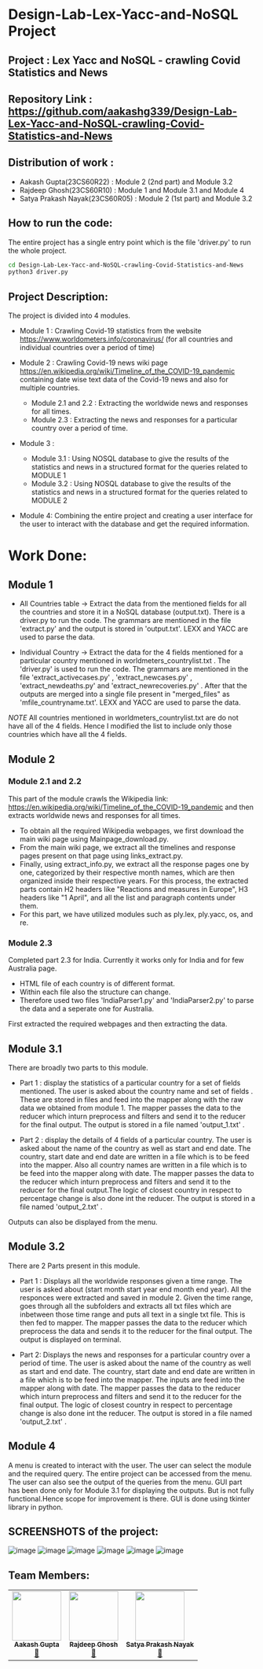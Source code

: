 # Design-Lab-Lex-Yacc-and-NoSQL Project 

## Project : Lex Yacc and NoSQL - crawling Covid Statistics and News

## Repository Link : https://github.com/aakashg339/Design-Lab-Lex-Yacc-and-NoSQL-crawling-Covid-Statistics-and-News

## Distribution of work : 

- Aakash Gupta(23CS60R22) : Module 2 (2nd part) and Module 3.2
- Rajdeep Ghosh(23CS60R10) : Module 1 and Module 3.1 and Module 4
- Satya Prakash Nayak(23CS60R05) : Module 2 (1st part) and Module 3.2


## How to run the code:


The entire project has a single entry point which is the file 'driver.py' to run the whole project.

```bash
cd Design-Lab-Lex-Yacc-and-NoSQL-crawling-Covid-Statistics-and-News
python3 driver.py
```

## Project Description:

The project is divided into 4 modules. 
- Module 1 : Crawling Covid-19 statistics from the website https://www.worldometers.info/coronavirus/ (for all countries and individual countries over a period of time)

- Module 2 : Crawling Covid-19 news wiki page https://en.wikipedia.org/wiki/Timeline_of_the_COVID-19_pandemic containing date wise text data of the Covid-19 news and also for multiple countries.
  - Module 2.1 and 2.2 : Extracting the worldwide news and responses for all times.
  - Module 2.3  : Extracting the news and responses for a particular country over a period of time.

- Module 3 : 
    - Module 3.1 : Using NOSQL database to give the results of the statistics and news in a structured format for the queries related to MODULE 1 
    - Module 3.2 : Using NOSQL database to give the results of the statistics and news in a structured format for the queries related to MODULE 2

- Module 4: Combining the entire project and creating a user interface for the user to interact with the database and get the required information.

# Work Done:

## Module 1 

- All Countries table -> Extract the data from the mentioned fields for all the countries and store it in a NoSQL database (output.txt). There is a driver.py to run the code. The grammars are mentioned in the file 'extract.py' and the output is stored in 'output.txt'. LEXX and YACC are used to parse the data.

- Individual Country  -> Extract the data for the 4 fields mentioned for a particular country mentioned in worldmeters_countrylist.txt . The 'driver.py' is used to run the code. The grammars are mentioned in the file 'extract_activecases.py' , 'extract_newcases.py' , 'extract_newdeaths.py' and 'extract_newrecoveries.py' . After that the outputs are merged into a single file present in "merged_files" as 'mfile_countryname.txt'. LEXX and YACC are used to parse the data.

*NOTE* All countries mentioned in worldmeters_countrylist.txt are do not have all of the 4 fields. Hence I modified the list to include only those countries which have all the 4 fields. 


## Module 2

### Module 2.1 and 2.2
This part of the module crawls the Wikipedia link: https://en.wikipedia.org/wiki/Timeline_of_the_COVID-19_pandemic and then extracts worldwide news and responses for all times.

- To obtain all the required Wikipedia webpages, we first download the main wiki page using Mainpage_download.py.
- From the main wiki page, we extract all the timelines and response pages present on that page using links_extract.py.
- Finally, using extract_info.py, we extract all the response pages one by one, categorized by their respective month names, which are then organized inside their respective years. For this process, the extracted parts contain H2 headers like "Reactions and measures in Europe", H3 headers like "1 April", and all the list and paragraph contents under them.
- For this part, we have utilized modules such as ply.lex, ply.yacc, os, and re.

### Module 2.3
Completed part 2.3 for India. Currently it works only for India and for few Australia page.
- HTML file of each country is of different format.
- Within each file also the structure can change.
- Therefore used two files 'IndiaParser1.py' and 'IndiaParser2.py' to parse the data and a seperate one for Australia.

First extracted the required webpages and then extracting the data. 

## Module 3.1 

There are broadly two parts to this module.

- Part 1 : display the statistics of a particular country for a set of fields mentioned. The user is asked about the country name and set of fields . These are stored in files and feed into the mapper along with the raw data we obtained from module 1. The mapper passes the data to the reducer which inturn preprocess and filters and send it to the reducer for the final output. The output is stored in a file named 'output_1.txt' . 

- Part 2 : display the details of 4 fields of a particular country. The user is asked about the name of the country as well as start and end date. The country, start date and end date are written in a file which is to be feed into the mapper. Also all country names are written in a file which is to be feed into the mapper along with date. The mapper passes the data to the reducer which inturn preprocess and filters and send it to the reducer for the final output.The logic of closest country in respect to percentage change is also done int the reducer. The output is stored in a file named 'output_2.txt' . 

Outputs can also be displayed from the menu. 


## Module 3.2

There are 2 Parts present in this module. 
- Part 1 : Displays all the worldwide responses given a time range. The user is asked about (start month start year end month end year). All the responces were extracted and saved in module 2. Given the time range, goes through all the subfolders and extracts all txt files which are inbetween those time range and puts all text in a single txt file. This is then fed to mapper. The mapper passes the data to the reducer which preprocess the data and sends it to the reducer for the final output. The output is displayed on terminal.

- Part 2: Displays the news and responses for a particular country over a period of time. The user is asked about the name of the country as well as start and end date. The country, start date and end date are written in a file which is to be feed into the mapper. The inputs are feed into the mapper along with date. The mapper passes the data to the reducer which inturn preprocess and filters and send it to the reducer for the final output. The logic of closest country in respect to percentage change is also done int the reducer. The output is stored in a file named 'output_2.txt' .


## Module 4

A menu is created to interact with the user. The user can select the module and the required query. The entire project can be accessed from the menu. The user can also see the output of the queries from the menu.
GUI part has been done only for Module 3.1 for displaying the outputs. But is not fully functional.Hence scope for improvement is there.
GUI is done using tkinter library in python.


## SCREENSHOTS of the project:

![image](assets/1.png)
![image](assets/2.png)
![image](assets/3.png)
![image](assets/4.png)
![image](assets/5.png)
![image](assets/6.png)

## Team Members:

<table>
  <tr>
    <td align="center"><a href="https://www.linkedin.com/in/aakashg339/"><img src="https://avatars.githubusercontent.com/u/141503528?v=4" width="100px;" alt=""/><br /><sub><b>Aakash Gupta</b></sub></a><br /><a href="https://github.com/aakashg339/Design-Lab-Lex-Yacc-and-NoSQL-crawling-Covid-Statistics-and-News/commits/master/?author=aakashg339" title="Documentation">📖</a></td>
    <td align="center"><a href="https://www.linkedin.com/in/rajdeep-ghosh2000rg/"><img src="https://avatars.githubusercontent.com/u/58541505?v=4" width="100px;" alt=""/><br /><sub><b>Rajdeep Ghosh</b></sub></a><br /><a href="https://github.com/aakashg339/Design-Lab-Lex-Yacc-and-NoSQL-crawling-Covid-Statistics-and-News/commits/master/?author=Rajdeep-G" title="Documentation">📖</a></td>
    <td align="center"><a href="https://github.com/MELL0WED"><img src="https://avatars.githubusercontent.com/u/105032869?v=4" width="100px;" alt=""/><br /><sub><b>Satya Prakash Nayak</b></sub></a><br /><a href="https://github.com/aakashg339/Design-Lab-Lex-Yacc-and-NoSQL-crawling-Covid-Statistics-and-News/commits/master/?author=MELL0WED" title="Documentation">📖</a></td>
  </tr>
</table>
